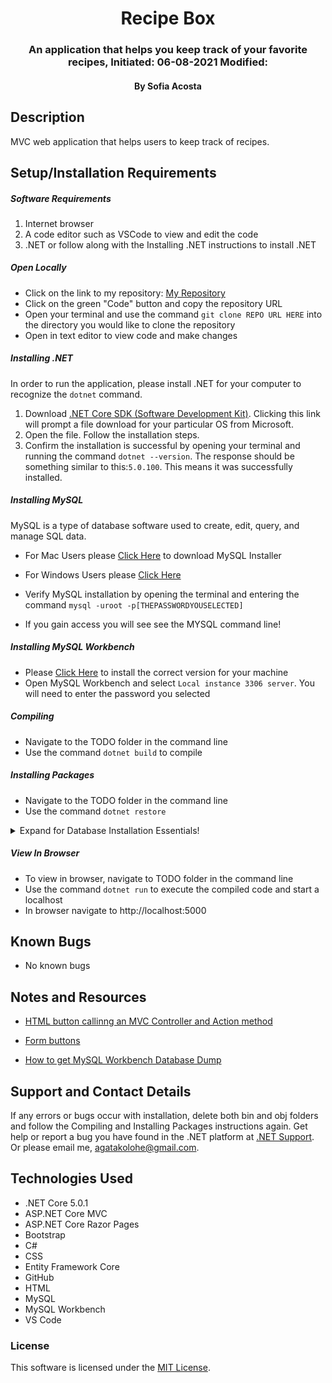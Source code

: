 <div align="center">

# Recipe Box 

</div>

<h3 align="center">An application that helps you keep track of your favorite recipes, Initiated: 06-08-2021 Modified:</h3>
<h4 align="center"> By Sofia Acosta</h4>

## Description
MVC web application that helps users to keep track of recipes.

## Setup/Installation Requirements

##### Software Requirements

1. Internet browser
2. A code editor such as VSCode to view and edit the code
3. .NET or follow along with the Installing .NET instructions to install .NET

##### Open Locally

- Click on the link to my repository: [My Repository]()
- Click on the green "Code" button and copy the repository URL
- Open your terminal and use the command `git clone REPO URL HERE` into the directory you would like to clone the repository
- Open in text editor to view code and make changes

##### Installing .NET

In order to run the application, please install .NET for your computer to recognize the `dotnet` command.

1. Download [.NET Core SDK (Software Development Kit)](https://dotnet.microsoft.com/download/dotnet). Clicking this link will prompt a file download for your particular OS from Microsoft.
2. Open the file. Follow the installation steps.
3. Confirm the installation is successful by opening your terminal and running the command `dotnet --version`. The response should be something similar to this:`5.0.100`. This means it was successfully installed.

##### Installing MySQL

MySQL is a type of database software used to create, edit, query, and manage SQL data.

- For Mac Users please [Click Here](https://dev.mysql.com/downloads/file/?id=484914) to download MySQL Installer
- For Windows Users please [Click Here](https://dev.mysql.com/downloads/file/?id=484919)

- Verify MySQL installation by opening the terminal and entering the command `mysql -uroot -p[THEPASSWORDYOUSELECTED]`
- If you gain access you will see see the MYSQL command line!

##### Installing MySQL Workbench

- Please [Click Here](https://dev.mysql.com/downloads/workbench/) to install the correct version for your machine
- Open MySQL Workbench and select `Local instance 3306 server`. You will need to enter the password you selected

##### Compiling

- Navigate to the TODO folder in the command line
- Use the command `dotnet build` to compile

##### Installing Packages
- Navigate to the TODO folder in the command line
- Use the command `dotnet restore`

<details>

  <summary>Expand for Database Installation Essentials!</summary>

### Database Connection

Create a connection string to connect the database to the web application

1. Create a file in the root directory called `appsettings.json`
2. Add the code below:

```
{
  "ConnectionStrings": {
      "DefaultConnection": "Server=localhost;Port=3306;database=name_lastname;uid=root;pwd=[your password];"
  }
}
```

- CHANGE DBNAME
- Put in your MySQL password in `pwd=YourPassword`. Change the server, port, and uid if necessary.

### Import Database Using Entity Framework Core

1. Navigate to TODO directory in terminal
2. Use the command `dotnet ef database update` to generate the database through Entity Framework Core

### Update Database Using Entity Framework Core

1. Write any new code you wish to add to the database. Use the command `dotnet build` to check for any compiling errors. If no errors, proceed to step 2.
2. To update the database with any changes made to the code, use the command `dotnet ef migrations add [MigrationsName]`
3. Use the command `dotnet ef database update` to update the database

### Update Database Using MySQL Workbench

1. Open MySQL Workbench
2. Click on Server > Data Import in the top navigation bar
3. Select `Import from Self-Contained File`
4. Select the `Default Target Schema` or create new schema
5. Select all Schema Objects you would like to import
6. Select `Dump Structure and Data`
7. Click `Start Import`

</details>

##### View In Browser

- To view in browser, navigate to TODO folder in the command line
- Use the command `dotnet run` to execute the compiled code and start a localhost
- In browser navigate to http://localhost:5000

## Known Bugs

- No known bugs

## Notes and Resources

- [HTML button callinng an MVC Controller and Action method](https://stackoverflow.com/questions/2503923/html-button-calling-an-mvc-controller-and-action-method)

- [Form buttons](https://getbootstrap.com/docs/4.0/components/buttons/)
- [How to get MySQL Workbench Database Dump](https://hevodata.com/learn/mysql-workbench-database-dump/)

## Support and Contact Details

If any errors or bugs occur with installation, delete both bin and obj folders and follow the Compiling and Installing Packages instructions again. Get help or report a bug you have found in the .NET platform at [.NET Support](https://dotnet.microsoft.com/platform/support). Or please email me, <agatakolohe@gmail.com>.

## Technologies Used

- .NET Core 5.0.1
- ASP.NET Core MVC
- ASP.NET Core Razor Pages
- Bootstrap
- C#
- CSS
- Entity Framework Core
- GitHub
- HTML
- MySQL
- MySQL Workbench
- VS Code

### License

This software is licensed under the [MIT License](https://choosealicense.com/licenses/mit/).